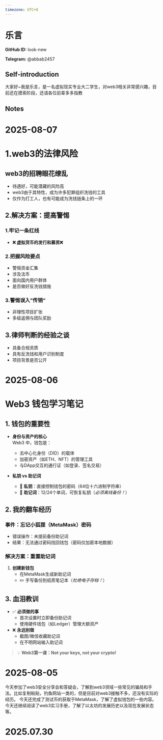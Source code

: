 ```yaml
---
timezone: UTC+8
---
```


# 乐言

**GitHub ID:** look-new

**Telegram:** @abbab2457

## Self-introduction

大家好~我是乐言，是一名虚拟现实专业大二学生，对web3相关非常感兴趣，目前还在摸索阶段，还请各位前辈多多指教

## Notes

<!-- Content_START -->
# 2025-08-07

# 1.web3的法律风险

## web3的招聘眼花缭乱

- 待遇好，可能潜藏的风险高
- web3由于其特性，成为许多犯罪组织洗钱的工具
- 仅作为打工人，也有可能成为洗钱链条上的一环

## 2.解决方案：提高警惕

### 1.牢记一条红线

- **❌ 虚拟货币的发行和募资❌**

### 2.把握风险要点

- 警惕资金汇集
- 涉及法币
- 面向国内用户群体
- 是否做好反洗钱措施

### 3.警惕误入”传销“

- 非理性项目扩张
- 多级返佣与团队奖励

## 3.律师判断的经验之谈

- 具备合规资质
- 具有反洗钱和用户识别制度
- 项目背景是否公开

# 2025-08-06

# Web3 钱包学习笔记

## 1. 钱包的重要性

- **身份与资产的核心**  
  Web3 中，钱包是：
  - 去中心化身份（DID）的载体
  - 加密资产（如ETH、NFT）的管理工具
  - 与DApp交互的通行证（如登录、签名交易）

- **私钥 vs 助记词**  
  - 🔑 **私钥**：直接控制钱包的密码（64位十六进制字符串）  
  - 🌱 **助记词**：12/24个单词，可恢复私钥（*必须离线备份！*）

## 2. 我的翻车经历

### 事件：忘记小狐狸（MetaMask）密码

- 错误操作：未提前备份助记词  
- 结果：无法通过密码找回钱包（密码仅加密本地数据）  

### 解决方案：重置助记词

1. **创建新钱包**  
   - 在MetaMask生成新助记词  
   - ✏️ 手写备份到纸质笔记本（*杜绝电子存档！*）

  

## 3. 血泪教训

- ✅ **必须做的事**  
  - 首次设置时立即备份助记词  
  - 使用硬件钱包（如Ledger）管理大额资产  
- ❌ **永远别做**  
  - 截图/微信收藏助记词  
  - 在不明网站输入助记词  

> 💡 **Web3第一课：Not your keys, not your crypto!**

# 2025-08-05

今天参加了web3安全分享会和答疑会，了解到web3领域一些常见的骗局和手法。比如复制粘贴，钓鱼网站一类的，但是目前对web3接触不多，还没有实际的经历。
  今天还完成了测试币的获取于MetaMask，了解了虚拟钱包的一些内容。
  今天还继续阅读了web3实习手册，了解了以太坊的发展历史以及现在发展状态等。


# 2025.07.30


<!-- Content_END -->
